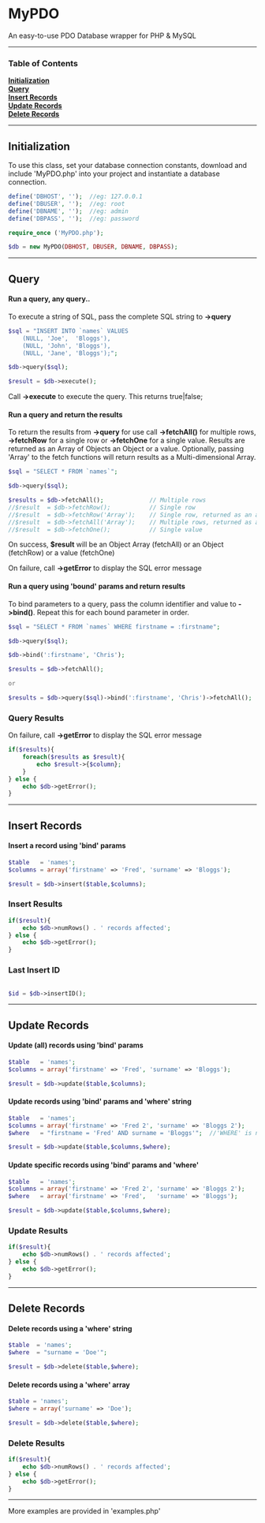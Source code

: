 # MyPDO

An easy-to-use PDO Database wrapper for PHP & MySQL

<hr>

### Table of Contents
**[Initialization](#initialization)**  
**[Query](#query)**  
**[Insert Records](#insert-records)**  
**[Update Records](#update-records)**  
**[Delete Records](#delete-records)**  

<hr>

## Initialization

To use this class,  set your database connection constants, download and include 'MyPDO.php' into your project and instantiate a database connection.

```php
define('DBHOST', '');  //eg: 127.0.0.1
define('DBUSER', '');  //eg: root
define('DBNAME', '');  //eg: admin
define('DBPASS', '');  //eg: password

require_once ('MyPDO.php');

$db = new MyPDO(DBHOST, DBUSER, DBNAME, DBPASS);
```


<hr>

## Query

#### Run a query, any query..

To execute a string of SQL, pass the complete SQL string to **->query**

```php
$sql = "INSERT INTO `names` VALUES 
    (NULL, 'Joe',  'Bloggs'),
    (NULL, 'John', 'Bloggs'),
    (NULL, 'Jane', 'Bloggs');";

$db->query($sql);

$result = $db->execute();
```
Call **->execute** to execute the query.  This returns true|false;



#### Run a query and return the results

To return the results from **->query** for use call **->fetchAll()** for multiple rows, **->fetchRow** for a single row or **->fetchOne** for a single value. Results are returned as an Array of Objects an Object or a value.  Optionally, passing 'Array' to the fetch functions will return results as a Multi-dimensional Array.

```php
$sql = "SELECT * FROM `names`";

$db->query($sql);

$results = $db->fetchAll();             // Multiple rows
//$result  = $db->fetchRow();           // Single row
//$result  = $db->fetchRow('Array');    // Single row, returned as an array
//$result  = $db->fetchAll('Array');    // Multiple rows, returned as a multi-dimensional array
//$result  = $db->fetchOne();           // Single value
```

On success, **$result** will be an Object Array (fetchAll) or an Object (fetchRow) or a value (fetchOne)

On failure, call **->getError** to display the SQL error message


#### Run a query  using 'bound' params and return results

To bind parameters to a query, pass the column identifier and value to **->bind()**.  Repeat this for each bound parameter in order.

```php
$sql = "SELECT * FROM `names` WHERE firstname = :firstname";

$db->query($sql);

$db->bind(':firstname', 'Chris');

$results = $db->fetchAll(); 

or

$results = $db->query($sql)->bind(':firstname', 'Chris')->fetchAll();

```

### Query Results

On failure, call **->getError** to display the SQL error message

```php
if($results){
    foreach($results as $result){
        echo $result->{$column};
    }
} else {
    echo $db->getError();
}
```


<hr>

## Insert Records

#### Insert a record using 'bind' params

```php
$table   = 'names';
$columns = array('firstname' => 'Fred', 'surname' => 'Bloggs');

$result = $db->insert($table,$columns);
```

### Insert Results

```php
if($result){
    echo $db->numRows() . ' records affected';
} else {
    echo $db->getError();
}
```

### Last Insert ID

```php

$id = $db->insertID();

```


<hr>

## Update Records

#### Update (all) records using 'bind' params

```php
$table   = 'names';
$columns = array('firstname' => 'Fred', 'surname' => 'Bloggs');

$result = $db->update($table,$columns);
```

#### Update records using 'bind' params and 'where' string

```php
$table   = 'names';
$columns = array('firstname' => 'Fred 2', 'surname' => 'Bloggs 2');
$where   = "firstname = 'Fred' AND surname = 'Bloggs'";  //'WHERE' is not needed, or spaces

$result = $db->update($table,$columns,$where);
```


#### Update specific records using 'bind' params and 'where'
```php
$table   = 'names';
$columns = array('firstname' => 'Fred 2', 'surname' => 'Bloggs 2');
$where   = array('firstname' => 'Fred',   'surname' => 'Bloggs');

$result = $db->update($table,$columns,$where);
```

### Update Results
```php
if($result){
    echo $db->numRows() . ' records affected';
} else {
    echo $db->getError();
}
```


<hr>

## Delete Records

#### Delete records using a 'where' string

```php
$table  = 'names';
$where  = "surname = 'Doe'";

$result = $db->delete($table,$where);
```

#### Delete records using a 'where' array

```php
$table = 'names';
$where = array('surname' => 'Doe');

$result = $db->delete($table,$where);
```

### Delete Results
```php
if($result){
    echo $db->numRows() . ' records affected';
} else {
    echo $db->getError();
}
```




<hr>
More examples are provided in 'examples.php'









